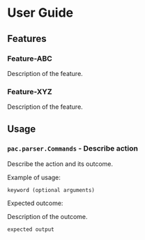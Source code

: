 # User Guide

## Features 

### Feature-ABC

Description of the feature.

### Feature-XYZ

Description of the feature.

## Usage

### `pac.parser.Commands` - Describe action

Describe the action and its outcome.

Example of usage: 

`keyword (optional arguments)`

Expected outcome:

Description of the outcome.

```
expected output
```
